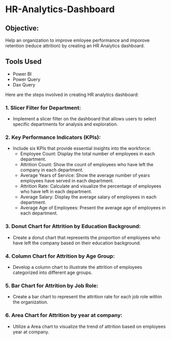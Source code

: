 # HR-Analytics-Dashboard


## Objective:
Help an organization to improve emloyee performance and imporove retention (reduce attrition) by creating an HR Analytics dashboard.


## **Tools Used**

* Power BI
* Power Query
* Dax Query


Here are the steps involved in creating HR analytics dashboard:

### 1. Slicer Filter for Department:
   - Implement a slicer filter on the dashboard that allows users to select specific departments for analysis and exploration.

### 2. Key Performance Indicators (KPIs):
   - Include six KPIs that provide essential insights into the workforce:
     - Employee Count: Display the total number of employees in each department.
     - Attrition Count: Show the count of employees who have left the company in each department.
     - Average Years of Service: Show the average number of years employees have served in each department.
     - Attrition Rate: Calculate and visualize the percentage of employees who have left in each department.
     - Average Salary: Display the average salary of employees in each department.
     - Average Age of Employees: Present the average age of employees in each department.
    
### 3. Donut Chart for Attrition by Education Background:
   - Create a donut chart that represents the proportion of employees who have left the company based on their education background.

     
### 4. Column Chart for Attrition by Age Group:
   - Develop a column chart to illustrate the attrition of employees categorized into different age groups.
     

 ### 5. Bar Chart for Attrition by Job Role:
   - Create a bar chart to represent the attrition rate for each job role within the organization.

 ### 6. Area Chart for Attrition by year at company:
   - Utilize a Area chart to visualize the trend of attrition based on employees year at company.
       
       
     
     
     
     
